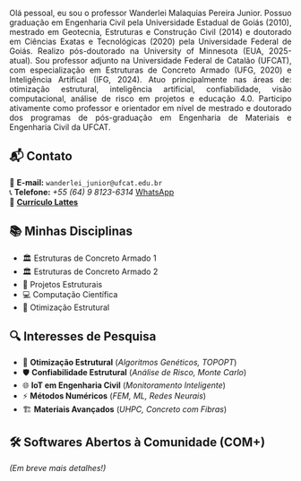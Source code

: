 <p align="justify">
Olá pessoal, eu sou o professor Wanderlei Malaquias Pereira Junior. Possuo graduação em Engenharia Civil pela Universidade Estadual de Goiás (2010), mestrado em Geotecnia, Estruturas e Construção Civil (2014) e doutorado em Ciências Exatas e Tecnológicas (2020) pela Universidade Federal de Goiás. Realizo pós-doutorado na University of Minnesota (EUA, 2025-atual). Sou professor adjunto na Universidade Federal de Catalão (UFCAT), com especialização em Estruturas de Concreto Armado (UFG, 2020) e Inteligência Artifical (IFG, 2024). Atuo principalmente nas áreas de: otimização estrutural, inteligência artificial, confiabilidade, visão computacional, análise de risco em projetos e educação 4.0. Participo ativamente como professor e orientador em nível de mestrado e doutorado dos programas de pós-graduação em Engenharia de Materiais e Engenharia Civil da UFCAT.
</p>

## 📬 Contato  
📧 **E-mail:** `wanderlei_junior@ufcat.edu.br`  
📞 **Telefone:** _+55 (64) 9 8123-6314_ [WhatsApp](https://wa.me/5564981236314?text=Olá,%20tudo%20bem%3F)  
🔗 **[Currículo Lattes](http://lattes.cnpq.br/2268506213083114)**  

## 📚 **Minhas Disciplinas**  
- 🏛️ Estruturas de Concreto Armado 1
- 🏛️ Estruturas de Concreto Armado 2 
- 📐 Projetos Estruturais  
- 💻 Computação Científica  
- 🎯 Otimização Estrutural  

## 🔍 **Interesses de Pesquisa**  
- 🧮 **Otimização Estrutural** (*Algoritmos Genéticos, TOPOPT*)  
- 🛡️ **Confiabilidade Estrutural** (*Análise de Risco, Monte Carlo*)  
- 🌐 **IoT em Engenharia Civil** (*Monitoramento Inteligente*)  
- ⚡ **Métodos Numéricos** (*FEM, ML, Redes Neurais*)  
- 🏗️ **Materiais Avançados** (*UHPC, Concreto com Fibras*)  

## 🛠️ **Softwares Abertos à Comunidade (COM+)**  
*(Em breve mais detalhes!)*  
